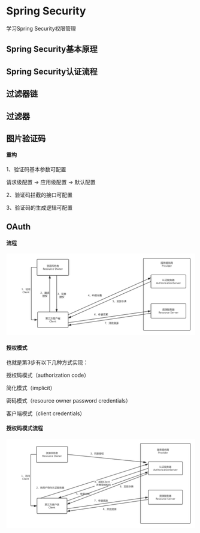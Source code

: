 # Spring Security

学习Spring Security权限管理

## Spring Security基本原理

## Spring Security认证流程

## 过滤器链

## 过滤器

## 图片验证码

#### 重构

1、验证码基本参数可配置

请求级配置 -> 应用级配置 -> 默认配置

2、验证码拦截的接口可配置

3、验证码的生成逻辑可配置

## OAuth

#### 流程

![OAuth流程](./images/01.png)

#### 授权模式

也就是第3步有以下几种方式实现：

授权码模式（authorization code）

简化模式（implicit）

密码模式（resource owner password credentials）

客户端模式（client credentials）

#### 授权码模式流程

![授权码模式流程](./images/02.png)